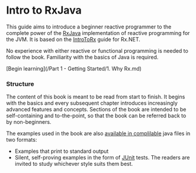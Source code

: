 # Intro to RxJava

This guide aims to introduce a beginner reactive programmer to the complete power of the [RxJava](https://github.com/ReactiveX/RxJava) implementation of reactive programming for the JVM. It is based on the [IntroToRx](http://www.introtorx.com) guide for Rx.NET.

No experience with either reactive or functional programming is needed to follow the book. Familiarity with the basics of Java is required.

[Begin learning](/Part 1 - Getting Started/1. Why Rx.md)

### Structure

The content of this book is meant to be read from start to finish. It begins with the basics and every subsequent chapter introduces increasingly advanced features and concepts. Sections of the book are intended to be self-containing and to-the-point, so that the book can be referred back to by non-beginners.

The examples used in the book are also [available in complilable](/tests/java/itrx) java files in two formats:
* Examples that print to standard output
* Silent, self-proving examples in the form of [JUnit](http://junit.org/) tests.
The readers are invited to study whichever style suits them best.
